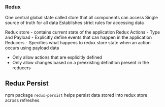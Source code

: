 ### Redux

One central global state called store that all components can access
Single source of truth for all data
Establishes strict rules for accessing data

Redux store - contains current state of the application
Redux Actions - Type and Payload - Explicitly define events that can happen in the application
Reducers - Specifies what happens to redux store state when an action occurs using payload data

-   Only allow actions that are explicitly defined
-   Only allow changes based on a preexisting definition present in the reducers

## Redux Persist

npm package `redux-persist` helps persist data stored into redux store across refreshes

